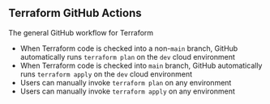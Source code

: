 ## Terraform GitHub Actions

The general GitHub workflow for Terraform

* When Terraform code is checked into a non-`main` branch, GitHub automatically runs
`terraform plan` on the `dev` cloud environment
* When Terraform code is checked into `main` branch, GitHub automatically runs
  `terraform apply` on the `dev` cloud environment
* Users can manually invoke `terraform plan` on any environment
* Users can manually invoke `terraform apply` on any environment
